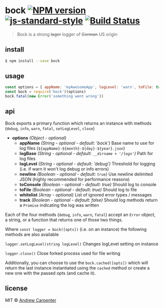 # bock [![NPM version](https://badge.fury.io/js/bock.svg)](https://npmjs.org/package/bock)   [![js-standard-style](https://img.shields.io/badge/code%20style-standard-brightgreen.svg?style=flat)](https://github.com/feross/standard)   [![Build Status](https://travis-ci.com/doesdev/bock.svg)](https://travis-ci.com/doesdev/bock)

> Bock is a strong ~~lager~~ logger of ~~German~~ US origin

## install

```sh
$ npm install --save bock
```

## usage

```js
const options = { appName: 'myAwesomeApp', logLevel: 'warn', toFile: true }
const bock = require('bock')(options)
bock.fatal(new Error('something went wrong'))
```

## api

Bock exports a primary function which returns an instance with methods
(`debug`, `info`, `warn`, `fatal`, `setLogLevel`, `close`)
- **options** *(Object - optional)*
  - **appName** *(String - optional - default: 'bock')* Base name to use for log files (`${appName}-${month}-${day}-${year}.json`)
  - **logBase** *(String - optional - default: `__dirname + '/logs'`)* Path for log files
  - **logLevel** *(String - optional - default: 'debug')* Threshold for logging (i.e. if warn it won't log debug or info errors)
  - **newline** *(Boolean - optional - default: `true`)* Use newline delimited JSON (highly recommended for performance reasons)
  - **toConsole** *(Boolean - optional - default: true)* Should log to console
  - **toFile** *(Boolean - optional - default: true)* Should log to file
  - **whitelist** *(Array - optional)* List of ignored error types / messages
  - **track** *(Boolean - optional - default: false)* Should log methods return
  a `Promise` indicating the log was written

Each of the four methods (`debug`, `info`, `warn`, `fatal`) accept an `Error`
object, a string, or a function that returns one of those two things.

Where `const logger = bock([opts])` (i.e. on an instance) the following methods
are also available

`logger.setLogLevel(string logLevel)` Changes logLevel setting on instance

`logger.close()` Close forked process used for file writing

Additionally, you can choose to use the `bock.cached([opts])` which will return
the last instance instantiated using the `cached` method or create a new one
with the passed opts (and cache it).

## license

MIT © [Andrew Carpenter](https://github.com/doesdev)

